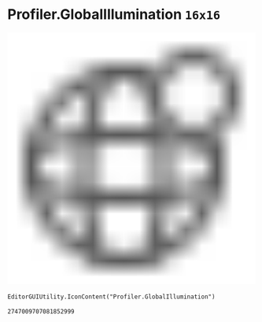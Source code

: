 # Profiler.GlobalIllumination `16x16`
<img src="/img/Profiler.GlobalIllumination.png" width=512 height=512>

``` CSharp
EditorGUIUtility.IconContent("Profiler.GlobalIllumination")
```
```
2747009707081852999
```
